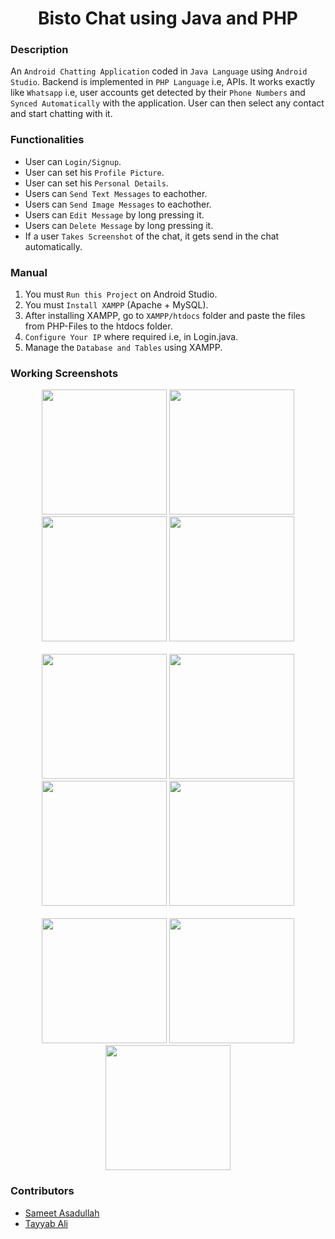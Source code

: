 <h1 align="center">Bisto Chat using Java and PHP</h1>

### Description
An `Android Chatting Application` coded in `Java Language` using `Android Studio`. Backend is implemented in `PHP Language` i.e, APIs. It works exactly like `Whatsapp` i.e, user accounts get detected by their `Phone Numbers` and `Synced Automatically` with the application. User can then select any contact and start chatting with it.

### Functionalities
- User can `Login/Signup`.
- User can set his `Profile Picture`.
- User can set his `Personal Details`.
- Users can `Send Text Messages` to eachother.
- Users can `Send Image Messages` to eachother.
- Users can `Edit Message` by long pressing it.
- Users can `Delete Message` by long pressing it.
- If a user `Takes Screenshot` of the chat, it gets send in the chat automatically.

### Manual
1) You must `Run this Project` on Android Studio.
2) You must `Install XAMPP` (Apache + MySQL).
3) After installing XAMPP, go to `XAMPP/htdocs` folder and paste the files from PHP-Files to the htdocs folder.
4) `Configure Your IP` where required i.e, in Login.java.
5) Manage the `Database and Tables` using XAMPP.

### Working Screenshots
<div align="center">
  <img src = "https://github.com/SameetAsadullah/Bisto-Chat-Java-Firebase/blob/master/extras/splash-screen-ss.png" alt = "" width="200px"/>
  <img src = "https://github.com/SameetAsadullah/Bisto-Chat-Java-Firebase/blob/master/extras/login-ss.png" alt = "" width="200px"/>
  <img src = "https://github.com/SameetAsadullah/Bisto-Chat-Java-Firebase/blob/master/extras/signup-ss.png" alt = "" width="200px"/>
  <img src = "https://github.com/SameetAsadullah/Bisto-Chat-Java-Firebase/blob/master/extras/create-profile-ss.png" alt = "" width="200px"/>
</div>
<br/>
<div align="center">
  <img src = "https://github.com/SameetAsadullah/Bisto-Chat-Java-Firebase/blob/master/extras/contacts-ss.png" alt = "" width="200px"/>
  <img src = "https://github.com/SameetAsadullah/Bisto-Chat-Java-Firebase/blob/master/extras/chat-ss.png" alt = "" width="200px"/>
  <img src = "https://github.com/SameetAsadullah/Bisto-Chat-Java-Firebase/blob/master/extras/chats-ss.png" alt = "" width="200px"/>
  <img src = "https://github.com/SameetAsadullah/Bisto-Chat-Java-Firebase/blob/master/extras/chats-ss-1.png" alt = "" width="200px"/>
</div>
<br/>
<div align="center">
  <img src = "https://github.com/SameetAsadullah/Bisto-Chat-Java-Firebase/blob/master/extras/chat-ss-1.png" alt = "" width="200px"/>
  <img src = "https://github.com/SameetAsadullah/Bisto-Chat-Java-Firebase/blob/master/extras/edit-delete-message-ss.png" alt = "" width="200px"/>
  <img src = "https://github.com/SameetAsadullah/Bisto-Chat-Java-Firebase/blob/master/extras/edited-message-ss.png" alt = "" width="200px"/>
</div>
  
### Contributors
- [Sameet Asadullah](https://github.com/SameetAsadullah)
- [Tayyab Ali](https://github.com/DarkDragz)
